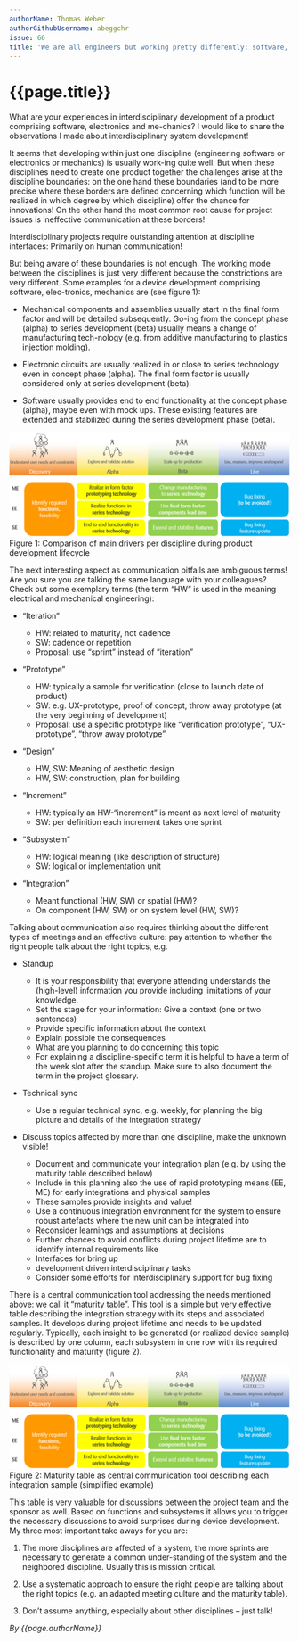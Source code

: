 ```yaml
---
authorName: Thomas Weber
authorGithubUsername: abeggchr
issue: 66
title: 'We are all engineers but working pretty differently: software, electronics, mechanics engineers'
---
```

# {{page.title}}

What are your experiences in interdisciplinary development of a product comprising software, electronics and me-chanics? I would like to share the observations I made about interdisciplinary system development!

It seems that developing within just one discipline (engineering software or electronics or mechanics) is usually work-ing quite well. But when these disciplines need to create one product together the challenges arise at the discipline boundaries: on the one hand these boundaries (and to be more precise where these borders are defined concerning which function will be realized in which degree by which discipline) offer the chance for innovations! On the other hand the most common root cause for project issues is ineffective communication at these borders!

Interdisciplinary projects require outstanding attention at discipline interfaces: Primarily on human communication!

But being aware of these boundaries is not enough. The working mode between the disciplines is just very different because the constrictions are very different. Some examples for a device development comprising software, elec-tronics, mechanics are (see figure 1):

* Mechanical components and assemblies usually start in the final form factor and will be detailed subsequently. Go-ing from the concept phase (alpha) to series development (beta) usually means a change of manufacturing tech-nology (e.g. from additive manufacturing to plastics injection molding).

* Electronic circuits are usually realized in or close to series technology even in concept phase (alpha). The final form factor is usually considered only at series development (beta).

* Software usually provides end to end functionality at the concept phase (alpha), maybe even with mock ups. These existing features are extended and stabilized during the series development phase (beta).

![Figure1](./we-are-all-engineers/figure1.png)
Figure 1: Comparison of main drivers per discipline during product development lifecycle

The next interesting aspect as communication pitfalls are ambiguous terms! Are you sure you are talking the same language with your colleagues? Check out some exemplary terms (the term “HW” is used in the meaning electrical and mechanical engineering):

* “Iteration”
  * HW: related to maturity, not cadence
  * SW: cadence or repetition
  * Proposal: use “sprint” instead of “iteration”

* “Prototype”
  * HW: typically a sample for verification (close to launch date of product)
  * SW: e.g. UX-prototype, proof of concept, throw away prototype (at the very beginning of development)
  * Proposal: use a specific prototype like “verification prototype”, “UX-prototype”, “throw away prototype” 

* “Design”
  * HW, SW: Meaning of aesthetic design
  * HW, SW: construction, plan for building

* “Increment”
  * HW: typically an HW-“increment” is meant as next level of maturity
  * SW: per definition each increment takes one sprint

* “Subsystem”
  * HW: logical meaning (like description of structure)
  * SW: logical or implementation unit

* “Integration”
  * Meant functional (HW, SW) or spatial (HW)?
  * On component (HW, SW) or on system level (HW, SW)?

Talking about communication also requires thinking about the different types of meetings and an effective culture: pay attention to whether the right people talk about the right topics, e.g.

* Standup
  * It is your responsibility that everyone attending understands the (high-level) information you provide including limitations of your knowledge.
  * Set the stage for your information: Give a context (one or two sentences)
  * Provide specific information about the context
  * Explain possible the consequences
  * What are you planning to do concerning this topic
  * For explaining a discipline-specific term it is helpful to have a term of the week slot after the standup. Make sure to also document the term in the project glossary.

* Technical sync
  * Use a regular technical sync, e.g. weekly, for planning the big picture and details of the integration strategy

* Discuss topics affected by more than one discipline, make the unknown visible!
  * Document and communicate your integration plan (e.g. by using the maturity table described below) 
  * Include in this planning also the use of rapid prototyping means (EE, ME) for early integrations and physical samples
  * These samples provide insights and value!
  * Use a continuous integration environment for the system to ensure robust artefacts where the new unit can be integrated into
  * Reconsider learnings and assumptions at decisions
  *  Further chances to avoid conflicts during project lifetime are to identify internal requirements like
  * Interfaces for bring up
  * development driven interdisciplinary tasks
  * Consider some efforts for interdisciplinary support for bug fixing

There is a central communication tool addressing the needs mentioned above: we call it “maturity table”. This tool is a simple but very effective table describing the integration strategy with its steps and associated samples. It develops during project lifetime and needs to be updated regularly. Typically, each insight to be generated (or realized device sample) is described by one column, each subsystem in one row with its required functionality and maturity (figure 2).
 
![Figure1](./we-are-all-engineers/figure1.png)
Figure 2: Maturity table as central communication tool describing each integration sample (simplified example)

This table is very valuable for discussions between the project team and the sponsor as well. Based on functions and subsystems it allows you to trigger the necessary discussions to avoid surprises during device development.
My three most important take aways for you are:

1.	The more disciplines are affected of a system, the more sprints are necessary to generate a common under-standing of the system and the neighbored discipline. Usually this is mission critical.

2.	Use a systematic approach to ensure the right people are talking about the right topics (e.g. an adapted meeting culture and the maturity table).

3.	Don’t assume anything, especially about other disciplines – just talk!

*By {{page.authorName}}*